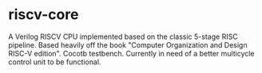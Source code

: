 # riscv-core
A Verilog RISCV CPU implemented based on the classic 5-stage RISC pipeline. Based heavily off the book "Computer Organization and Design RISC-V edition".
Cocotb testbench.
Currently in need of a better multicycle control unit to be functional.
